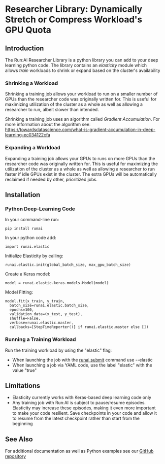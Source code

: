 # Researcher Library: Dynamically Stretch or Compress Workload's GPU Quota

## Introduction

The Run:AI Researcher Library is a python library you can add to your deep learning python code. The library contains an _elasticity_ module which allows _train_ workloads to shrink or expand based on the cluster's availability

### Shrinking a Workload

Shrinking a training job allows your workload to run on a smaller number of GPUs than the researcher code was originally written for. This is useful for maximizing utilization of the cluster as a whole as well as allowing a researcher to run, albeit slower than intended.

Shrinking a training job uses an algorithm called _Gradient_ _Accumulation_. For more information about the algorithm see: <https://towardsdatascience.com/what-is-gradient-accumulation-in-deep-learning-ec034122cfa>

### Expanding a Workload

Expanding a training job allows your GPUs to runs on more GPUs than the researcher code was originally written for. This is useful for maximizing the utilization of the cluster as a whole as well as allowing a researcher to run faster if idle GPUs exist in the cluster. The extra GPUs will be automatically reclaimed if needed by other, prioritized jobs.

## Installation

### Python Deep-Learning Code

In your command-line run:

    pip install runai

In your python code add:

    import runai.elastic

Initialize Elasticity by calling:

    runai.elastic.init(global_batch_size, max_gpu_batch_size)

Create a Keras model:

    model = runai.elastic.keras.models.Model(model)

Model Fitting:

    model.fit(x_train, y_train, 
      batch_size=runai.elastic.batch_size, 
      epochs=100, 
      validation_data=(x_test, y_test), 
      shuffle=False, 
      verbose=runai.elastic.master, 
      callbacks=[StepTimeReporter()] if runai.elastic.master else [])

### Running a Training Workload

Run the training workload by using the "elastic" flag:

*   When launching the job with the [runai submit](../Command-Line-Interface-API-Reference/runai-submit.md) command use --elastic
*   When launching a job via YAML code, use the label "elastic" with the value "true"

## Limitations

*   Elasticity currently works with Keras-based deep learning code only
*   Any training job with Run:AI is subject to pause/resume episodes. Elasticity may increase these episodes, making it even more important to make your code resilient. Save checkpoints in your code and allow it to resume from the latest checkpoint rather than start from the beginning

## See Also

For additional documentation as well as Python examples see our [GitHub repository](https://github.com/run-ai/runai/blob/master/runai/elastic/README.md#examples)